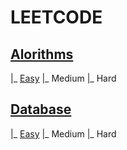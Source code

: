 # LEETCODE
## [Alorithms](https://github.com/truonganhvu205/leetcode/tree/main/algorithms)
   |_ [Easy](https://github.com/truonganhvu205/leetcode/tree/main/algorithms/easy)
   |_ Medium
   |_ Hard

## [Database](https://github.com/truonganhvu205/leetcode/tree/main/database)
   |_ [Easy](https://github.com/truonganhvu205/leetcode/tree/main/database/easy)
   |_ Medium
   |_ Hard
